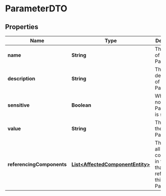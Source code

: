 
# ParameterDTO

## Properties
Name | Type | Description | Notes
------------ | ------------- | ------------- | -------------
**name** | **String** | The name of the Parameter |  [optional]
**description** | **String** | The description of the Parameter |  [optional]
**sensitive** | **Boolean** | Whether or not the Parameter is sensitive |  [optional]
**value** | **String** | The value of the Parameter |  [optional]
**referencingComponents** | [**List&lt;AffectedComponentEntity&gt;**](AffectedComponentEntity.md) | The set of all components in the flow that are referencing this Parameter |  [optional]



